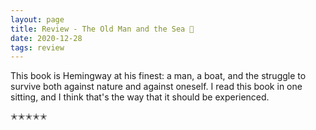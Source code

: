 ```yaml
---
layout: page
title: Review - The Old Man and the Sea 🦈
date: 2020-12-28
tags: review
---
```


This book is Hemingway at his finest: a man, a boat, and the struggle to survive both against nature and against oneself. I read this book in one sitting, and I think that's the way that it should be experienced. 

✭✭✭✭✭

